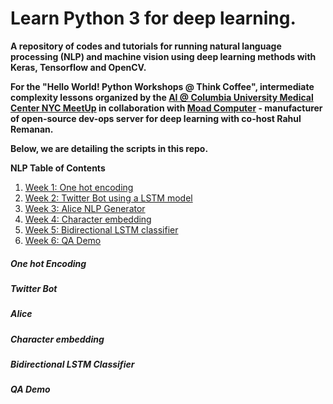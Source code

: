 # Learn Python 3 for deep learning.

**A repository of codes and tutorials for running natural language processing (NLP) and machine vision using deep learning methods with Keras, Tensorflow and OpenCV.**

**For the "Hello World! Python Workshops @ Think Coffee", intermediate complexity lessons organized by the [AI @ Columbia University Medical Center NYC MeetUp](https://www.meetup.com/AI-at-CUMC/) in collaboration with [Moad Computer](https://www.moad.computer) - manufacturer of open-source dev-ops server for deep learning with co-host Rahul Remanan.**

**Below, we are detailing the scripts in this repo.**

<!--https://about.gitlab.com/handbook/product/technical-writing/markdown-guide/ Keep this handy-->

**NLP Table of Contents**
1. [Week 1: One hot encoding](#Week1)
2. [Week 2: Twitter Bot using a LSTM model](#Week2)
3. [Week 3: Alice NLP Generator](#Week3)
4. [Week 4: Character embedding](#Week4)
5. [Week 5: Bidirectional LSTM classifier](#Week5)
6. [Week 6: QA Demo](#Week6)



##### One hot Encoding <a name="Week1"></a>

##### Twitter Bot <a name="Week2"></a>

##### Alice <a name="Week3"></a>

##### Character embedding <a name="Week4"></a>

##### Bidirectional LSTM Classifier <a name="Week5"></a>

##### QA Demo <a name="Week6"></a>

